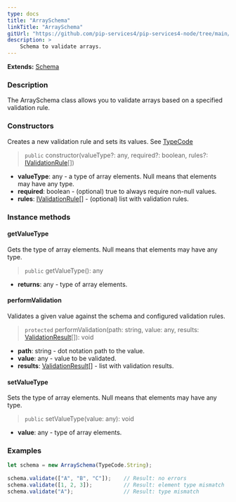 ```yaml
---
type: docs
title: "ArraySchema"
linkTitle: "ArraySchema"
gitUrl: "https://github.com/pip-services4/pip-services4-node/tree/main/pip-services4-data-node"
description: >
    Schema to validate arrays.
---
```


**Extends:** [Schema](../schema)

### Description

The ArraySchema class allows you to validate arrays based on a specified validation rule.

### Constructors
Creates a new validation rule and sets its values.
See [TypeCode](../../convert/type_code)

> `public` constructor(valueType?: any, required?: boolean, rules?: [IValidationRule](../ivalidation_rule)[])

- **valueType**: any - a type of array elements. Null means that elements may have any type.
- **required**: boolean - (optional) true to always require non-null values.
- **rules**: [IValidationRule](../ivalidation_rule)[] - (optional) list with validation rules.

### Instance methods

#### getValueType
Gets the type of array elements.
Null means that elements may have any type.

> `public` getValueType(): any

- **returns**: any - type of array elements.


#### performValidation
Validates a given value against the schema and configured validation rules.

> `protected` performValidation(path: string, value: any, results: [ValidationResult](../validation_result)[]): void

- **path**: string - dot notation path to the value.
- **value**: any - value to be validated.
- **results**: [ValidationResult](../validation_result)[] - list with validation results.


#### setValueType
Sets the type of array elements.
Null means that elements may have any type.

> `public` setValueType(value: any): void

- **value**: any - type of array elements.

### Examples 
```typescript
let schema = new ArraySchema(TypeCode.String);
   
schema.validate(["A", "B", "C"]);    // Result: no errors
schema.validate([1, 2, 3]);          // Result: element type mismatch
schema.validate("A");                // Result: type mismatch          

```
